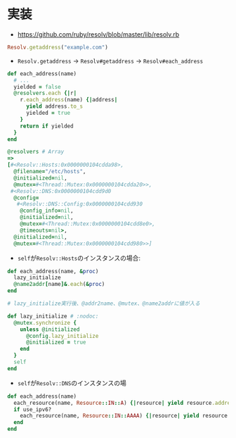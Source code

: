 # 実装
- https://github.com/ruby/resolv/blob/master/lib/resolv.rb

```ruby
Resolv.getaddress("example.com")
```

- `Resolv.getaddress` -> `Resolv#getaddress` -> `Resolv#each_address`

```ruby
def each_address(name)
  # ...
  yielded = false
  @resolvers.each {|r|
    r.each_address(name) {|address|
      yield address.to_s
      yielded = true
    }
    return if yielded
  }
end
```

```ruby
@resolvers # Array
=>
[#<Resolv::Hosts:0x0000000104cdda98>,
  @filename="/etc/hosts",
  @initialized=nil,
  @mutex=#<Thread::Mutex:0x0000000104cdda20>>,
 #<Resolv::DNS:0x0000000104cdd9d0
  @config=
   #<Resolv::DNS::Config:0x0000000104cdd930
    @config_info=nil,
    @initialized=nil,
    @mutex=#<Thread::Mutex:0x0000000104cdd8e0>,
    @timeouts=nil>,
  @initialized=nil,
  @mutex=#<Thread::Mutex:0x0000000104cdd980>>]
```

- `self`が`Resolv::Hosts`のインスタンスの場合:

```ruby
def each_address(name, &proc)
  lazy_initialize
  @name2addr[name]&.each(&proc)
end

# lazy_initialize実行後、@addr2name、@mutex、@name2addrに値が入る

def lazy_initialize # :nodoc:
  @mutex.synchronize {
    unless @initialized
      @config.lazy_initialize
      @initialized = true
    end
  }
  self
end
```

- `self`が`Resolv::DNS`のインスタンスの場

```ruby
def each_address(name)
  each_resource(name, Resource::IN::A) {|resource| yield resource.address}
  if use_ipv6?
    each_resource(name, Resource::IN::AAAA) {|resource| yield resource.address}
  end
end
```
